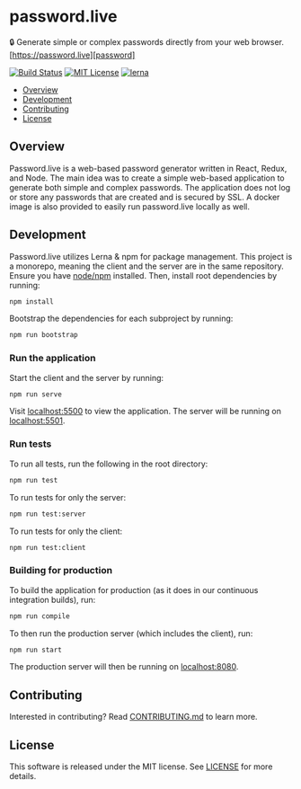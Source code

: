 # password.live

🔒 Generate simple or complex passwords directly from your web browser. [https://password.live][password]

[![Build Status](https://travis-ci.org/devshawn/password.live.svg?branch=master)](https://travis-ci.org/devshawn/password.live)  [![MIT License](https://img.shields.io/badge/license-MIT-blue.svg?style=flat)](https://github.com/devshawn/react-dayjs/blob/master/LICENSE.md) [![lerna](https://img.shields.io/badge/maintained%20with-lerna-cc00ff.svg)](https://lernajs.io/)

* [Overview](#overview)
* [Development](#development)
* [Contributing](#contributing)
* [License](#license)

## Overview
Password.live is a web-based password generator written in React, Redux, and Node. The main idea was to create a simple web-based application to generate both simple and complex passwords. The application does not log or store any passwords that are created and is secured by SSL. A docker image is also provided to easily run password.live locally as well.

## Development
Password.live utilizes Lerna & npm for package management. This project is a monorepo, meaning the client and the server are in the same repository. Ensure you have [node/npm][node] installed. Then, install root dependencies by running:
```bash
npm install
```

Bootstrap the dependencies for each subproject by running:
```bash
npm run bootstrap
```

### Run the application
Start the client and the server by running:
```bash
npm run serve
```
Visit [localhost:5500][localhost-client] to view the application. The server will be running on [localhost:5501][localhost-server].

### Run tests
To run all tests, run the following in the root directory:
```bash
npm run test
```

To run tests for only the server:
```bash
npm run test:server
```

To run tests for only the client:
```bash
npm run test:client
```

### Building for production
To build the application for production (as it does in our continuous integration builds), run:
```bash
npm run compile
```

To then run the production server (which includes the client), run:
```bash
npm run start
```

The production server will then be running on [localhost:8080][localhost-production].

## Contributing

Interested in contributing? Read [CONTRIBUTING.md][contributing] to learn more.

## License

This software is released under the MIT license. See [LICENSE][license] for more details.

[password]: https://password.live
[node]: https://nodejs.org
[localhost-client]: http://localhost:5500
[localhost-server]: http://localhost:5501
[localhost-production]: http://localhost:8080
[contributing]: https://github.com/devshawn/password.live/blob/master/CONTRIBUTING.md
[license]: https://github.com/devshawn/password.live/blob/master/LICENSE
